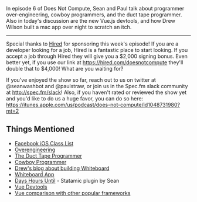 In episode 6 of Does Not Compute, Sean and Paul talk about programmer over-engineering, cowboy programmers, and the duct tape programmer. Also in today's discussion are the new Vue.js devtools, and how Drew Wilson built a mac app over night to scratch an itch.

---

Special thanks to [Hired](http://hired.com) for sponsoring this week's episode!  If you are a developer looking for a job, Hired is a fantastic place to start looking. If you accept a job through Hired they will give you a $2,000 signing bonus. Even better yet, if you use our link at https://hired.com/doesnotcompute they'll double that to $4,000! What are you waiting for?

If you've enjoyed the show so far, reach out to us on twitter at @seanwashbot and @paulstraw, or join us in the Spec.fm slack community at http://spec.fm/slack! Also, if you haven't rated or reviewed the show yet and you'd like to do us a huge favor, you can do so here: https://itunes.apple.com/us/podcast/does-not-compute/id1048731980?mt=2

## Things Mentioned

* [Facebook iOS Class List](http://quellish.tumblr.com/post/126712999812/how-on-earth-the-facebook-ios-application-is-so)
* [Overengineering](https://en.wikipedia.org/wiki/Overengineering)
* [The Duct Tape Programmer](http://www.joelonsoftware.com/items/2009/09/23.html)
* [Cowboy Programmer](https://en.wikipedia.org/wiki/Cowboy_coding)
* [Drew's blog about building Whiteboard](http://blog.drewwilson.com/whiteboard)
* [Whiteboard App](http://whiteboard.drewwilson.com/)
* [Days Hours Until](https://github.com/seanwash/statamic-days-hours-until) - Statamic plugin by Sean
* [Vue Devtools](https://github.com/vuejs/vue-devtools)
* [Vue comparison with other popular frameworks](http://vuejs.org/guide/comparison.html)

